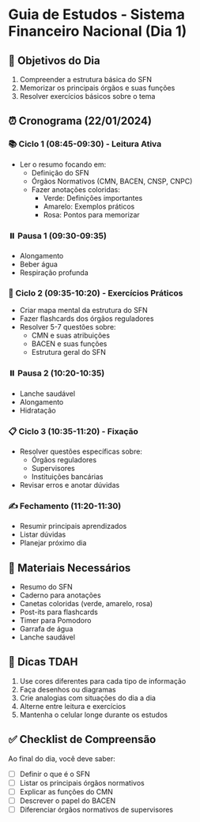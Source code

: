 # Guia de Estudos - Sistema Financeiro Nacional (Dia 1)

## 🎯 Objetivos do Dia
1. Compreender a estrutura básica do SFN
2. Memorizar os principais órgãos e suas funções
3. Resolver exercícios básicos sobre o tema

## ⏰ Cronograma (22/01/2024)

### 📚 Ciclo 1 (08:45-09:30) - Leitura Ativa
- Ler o resumo focando em:
  - Definição do SFN
  - Órgãos Normativos (CMN, BACEN, CNSP, CNPC)
  - Fazer anotações coloridas:
    - Verde: Definições importantes
    - Amarelo: Exemplos práticos
    - Rosa: Pontos para memorizar

### ⏸️ Pausa 1 (09:30-09:35)
- Alongamento
- Beber água
- Respiração profunda

### 📝 Ciclo 2 (09:35-10:20) - Exercícios Práticos
- Criar mapa mental da estrutura do SFN
- Fazer flashcards dos órgãos reguladores
- Resolver 5-7 questões sobre:
  - CMN e suas atribuições
  - BACEN e suas funções
  - Estrutura geral do SFN

### ⏸️ Pausa 2 (10:20-10:35)
- Lanche saudável
- Alongamento
- Hidratação

### 📋 Ciclo 3 (10:35-11:20) - Fixação
- Resolver questões específicas sobre:
  - Órgãos reguladores
  - Supervisores
  - Instituições bancárias
- Revisar erros e anotar dúvidas

### ✍️ Fechamento (11:20-11:30)
- Resumir principais aprendizados
- Listar dúvidas
- Planejar próximo dia

## 📌 Materiais Necessários
- Resumo do SFN
- Caderno para anotações
- Canetas coloridas (verde, amarelo, rosa)
- Post-its para flashcards
- Timer para Pomodoro
- Garrafa de água
- Lanche saudável

## 🧠 Dicas TDAH
1. Use cores diferentes para cada tipo de informação
2. Faça desenhos ou diagramas
3. Crie analogias com situações do dia a dia
4. Alterne entre leitura e exercícios
5. Mantenha o celular longe durante os estudos

## ✅ Checklist de Compreensão
Ao final do dia, você deve saber:
- [ ] Definir o que é o SFN
- [ ] Listar os principais órgãos normativos
- [ ] Explicar as funções do CMN
- [ ] Descrever o papel do BACEN
- [ ] Diferenciar órgãos normativos de supervisores 